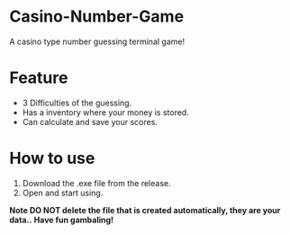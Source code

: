 # Casino-Number-Game
A casino type number guessing terminal game!

# Feature
- 3 Difficulties of the guessing.
- Has a inventory where your money is stored.
- Can calculate and save your scores.

# How to use
1. Download the .exe file from the release.
2. Open and start using.

**Note DO NOT delete the file that is created automatically, they are your data..**
**Have fun gambaling!**
